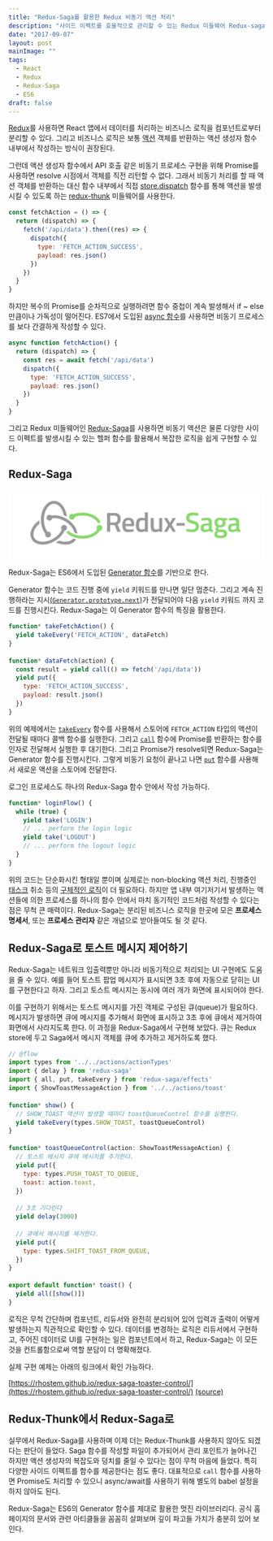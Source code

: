```yaml
---
title: "Redux-Saga를 활용한 Redux 비동기 액션 처리"
description: "사이드 이펙트를 효율적으로 관리할 수 있는 Redux 미들웨어 Redux-saga. 토스트 메시지를 표시하고 제거하는 과정을 Redux-saga를 사용해 간단히 구현한 예제를 제공"
date: "2017-09-07"
layout: post
mainImage: ""
tags:
  - React
  - Redux
  - Redux-Saga
  - ES6
draft: false
---
```


[Redux](http://redux.js.org/)를 사용하면 React 앱에서 데이터를 처리하는 비즈니스 로직을 컴포넌트로부터 분리할 수 있다. 그리고 비즈니스 로직은 보통 [액션](http://redux.js.org/docs/basics/Actions.html) 객체를 반환하는 액션 생성자 함수 내부에서 작성하는 방식이 권장된다.

그런데 액션 생성자 함수에서 API 호출 같은 비동기 프로세스 구현을 위해 Promise를 사용하면 resolve 시점에서 객체를 직전 리턴할 수 없다. 그래서 비동기 처리를 할 때 액션 객체를 반환하는 대신 함수 내부에서 직접 [store.dispatch](http://redux.js.org/docs/api/Store.html#dispatch) 함수를 통해 액션을 발생시킬 수 있도록 하는 [redux-thunk](https://github.com/gaearon/redux-thunk) 미들웨어를 사용한다.

```js
const fetchAction = () => {
  return (dispatch) => {
    fetch('/api/data').then((res) => {
      dispatch({
        type: 'FETCH_ACTION_SUCCESS',
        payload: res.json()
      })
    })
  }
}
```

하지만 복수의 Promise를 순차적으로 실행하려면 함수 중첩이 계속 발생해서 if ~ else 만큼이나 가독성이 떨어진다. ES7에서 도입된 [async 함수](https://developer.mozilla.org/ko/docs/Web/JavaScript/Reference/Statements/async_function)를 사용하면 비동기 프로세스를 보다 간결하게 작성할 수 있다.

```js
async function fetchAction() {
  return (dispatch) => {
    const res = await fetch('/api/data')
    dispatch({
      type: 'FETCH_ACTION_SUCCESS',
      payload: res.json()
    })
  }
}
```

그리고 Redux 미들웨어인 [Redux-Saga](https://redux-saga.js.org/)를 사용하면 비동기 액션은 물론 다양한 사이드 이펙트를 발생시킬 수 있는 헬퍼 함수를 활용해서 복잡한 로직을 쉽게 구현할 수 있다.

## Redux-Saga

![redux-saga logo](./Redux-Saga-Logo-Landscape.png)

Redux-Saga는 ES6에서 도입된 [Generator 함수](https://developer.mozilla.org/ko/docs/Web/JavaScript/Reference/Statements/function*)를 기반으로 한다.

Generator 함수는 코드 진행 중에 `yield` 키워드를 만나면 일단 멈춘다. 그리고 계속 진행하라는 지시[(`Generator.prototype.next`)](https://developer.mozilla.org/ko/docs/Web/JavaScript/Reference/Global_Objects/Generator/next)가 전달되어야 다음 `yield` 키워드 까지 코드를 진행시킨다. Redux-Saga는 이 Generator 함수의 특징을 활용한다.

```js
function* takeFetchAction() {
  yield takeEvery('FETCH_ACTION', dataFetch)
}

function* dataFetch(action) {
  const result = yield call(() => fetch('/api/data'))
  yield put({
    type: 'FETCH_ACTION_SUCCESS',
    payload: result.json()
  })
}
```

위의 예제에서는 [`takeEvery`](https://redux-saga.js.org/docs/api/#takeeverypattern-saga-args) 함수를 사용해서 스토어에 `FETCH_ACTION` 타입의 액션이 전달될 때마다 콜백 함수를 실행한다. 그리고 [`call`](https://redux-saga.js.org/docs/api/#callfn-args) 함수에 Promise를 반환하는 함수를 인자로 전달해서 실행한 후 대기한다. 그리고 Promise가 resolve되면 Redux-Saga는 Generator 함수를 진행시킨다. 그렇게 비동기 요청이 끝나고 나면 [`put`](https://redux-saga.js.org/docs/api/#putaction) 함수를 사용해서 새로운 액션을 스토어에 전달한다.

로그인 프로세스도 하나의 Redux-Saga 함수 안에서 작성 가능하다.

```js
function* loginFlow() {
  while (true) {
    yield take('LOGIN')
    // ... perform the login logic
    yield take('LOGOUT')
    // ... perform the logout logic
  }
}
```

위의 코드는 단순화시킨 형태일 뿐이며 실제로는 non-blocking 액션 처리, 진행중인 [태스크](https://redux-saga.js.org/docs/api/) 취소 등의 [구체적인 로직](https://redux-saga.js.org/docs/advanced/NonBlockingCalls.html)이 더 필요하다. 하지만 앱 내부 여기저기서 발생하는 액션들에 의한 프로세스를 하나의 함수 안에서 마치 동기적인 코드처럼 작성할 수 있다는 점은 무척 큰 매력이다. Redux-Saga는 분리된 비즈니스 로직을 한곳에 모은 **프로세스 명세서**, 또는 **프로세스 관리자** 같은 개념으로 받아들여도 될 것 같다.

## Redux-Saga로 토스트 메시지 제어하기

Redux-Saga는 네트워크 입출력뿐만 아니라 비동기적으로 처리되는 UI 구현에도 도움을 줄 수 있다. 예를 들어 토스트 팝업 메시지가 표시되면 3초 후에 자동으로 닫히는 UI를 구현한다고 하자. 그리고 토스트 메시지는 동시에 여러 개가 화면에 표시되어야 한다.

이를 구현하기 위해서는 토스트 메시지를 가진 객체로 구성된 큐(queue)가 필요하다. 메시지가 발생하면 큐에 메시지를 추가해서 화면에 표시하고 3초 후에 큐에서 제거하여 화면에서 사라지도록 한다. 이 과정을 Redux-Saga에서 구현해 보았다. 큐는 Redux store에 두고 Saga에서 메시지 객체를 큐에 추가하고 제거하도록 했다.

```js
// @flow
import types from '../../actions/actionTypes'
import { delay } from 'redux-saga'
import { all, put, takeEvery } from 'redux-saga/effects'
import { ShowToastMessageAction } from '../../actions/toast'

function* show() {
  // SHOW_TOAST 액션이 발생할 때마다 toastQueueControl 함수를 실행한다.
  yield takeEvery(types.SHOW_TOAST, toastQueueControl)
}

function* toastQueueControl(action: ShowToastMessageAction) {
  // 토스트 메시지 큐에 메시지를 추가한다.
  yield put({
    type: types.PUSH_TOAST_TO_QUEUE,
    toast: action.toast,
  })

  // 3초 기다린다
  yield delay(3000)

  // 큐에서 메시지를 제거한다.
  yield put({
    type: types.SHIFT_TOAST_FROM_QUEUE,
  })
}

export default function* toast() {
  yield all([show()])
}
```

로직은 무척 간단하며 컴포넌트, 리듀서와 완전히 분리되어 있어 입력과 출력이 어떻게 발생하는지 직관적으로 확인할 수 있다. 데이터를 변경하는 로직은 리듀서에서 구현하고, 주어진 데이터로 UI를 구현하는 일은 컴포넌트에서 하고, Redux-Saga는 이 모든 것을 컨트롤함으로써 역할 분담이 더 명확해졌다.

실제 구현 예제는 아래의 링크에서 확인 가능하다.

[https://rhostem.github.io/redux-saga-toaster-control/](https://rhostem.github.io/redux-saga-toaster-control/)
[(source)](https://github.com/rhostem/redux-saga-toaster-control)

## Redux-Thunk에서 Redux-Saga로

실무에서 Redux-Saga를 사용하며 이제 더는 Redux-Thunk를 사용하지 않아도 되겠다는 판단이 들었다. Saga 함수를 작성할 파일이 추가되어서 관리 포인트가 늘어나긴 하지만 액션 생성자의 복잡도와 덩치를 줄일 수 있다는 점이 무척 마음에 들었다. 특히 다양한 사이드 이펙트를 함수를 제공한다는 점도 좋다. 대표적으로 `call` 함수를 사용하면 Promise도 처리할 수 있으니 async/await를 사용하기 위해 별도의 babel 설정을 하지 않아도 된다.

Redux-Saga는 ES6의 Generator 함수를 제대로 활용한 멋진 라이브러리다. 공식 홈페이지의 문서와 관련 아티클들을 꼼꼼히 살펴보며 깊이 파고들 가치가 충분히 있어 보인다.